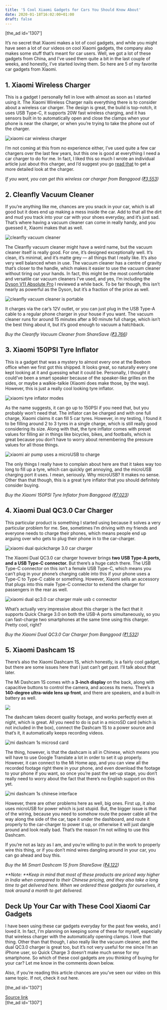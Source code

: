 ```yaml
---
title: '5 Cool Xiaomi Gadgets for Cars You Should Know About'
date: 2020-01-18T16:02:00+01:00
draft: false
---
```


\[the\_ad id='1307'\]  
  

  

It’s no secret that Xiaomi makes a lot of cool gadgets, and while you might have seen a lot of our videos on cool Xiaomi gadgets, the company also makes some stuff that’s meant for car users. Well, we got a lot of these gadgets from China, and I’ve used them quite a bit in the last couple of weeks, and honestly, I’ve started loving them. So here are 5 of my favorite car gadgets from Xiaomi.  

1\. Xiaomi Wireless Charger
---------------------------

  

This is a gadget I personally fell in love with almost as soon as I started using it. The Xiaomi Wireless Charger nails everything there is to consider about a wireless car charger. The design is great, the build is top-notch, it uses USB Type-C, it supports 20W fast wireless charging, and it has sensors built in to automatically open and close the clamps when your phone is near the charger, or when you’re trying to take the phone out of the charger.  

![xiaomi car wireless charger](https://beebom.com/wp-content/uploads/2020/01/xiaomi-car-wireless-charger.jpg)

I’m not coming at this from no experience either, I’ve used quite a few car chargers over the last few years, but this one is good at everything I need a car charger to do for me. In fact, I liked this so much I wrote an individual article just about this charger, and I’d suggest you go [read that](https://beebom.com/xiaomi-wireless-car-charger-first-impressions/) to get a more detailed look at the charger.  

_If you want, you can get this wireless car charger from Banggood ([₹3,553](https://www.banggood.in/custlink/DDGKQ4R70m))_  

2\. Cleanfly Vacuum Cleaner
---------------------------

  

If you’re anything like me, chances are you snack in your car, which is all good but it does end up making a mess inside the car. Add to that all the dirt and mud you track into your car with your shoes everyday, and it’s just sad. That’s where having a vacuum cleaner can come in really handy, and you guessed it, Xiaomi makes that as well.  

![cleanfly vacuum cleaner ](https://beebom.com/wp-content/uploads/2020/01/cleanfly-vacuum-cleaner-image.jpg)

The Cleanfly vacuum cleaner might have a weird name, but the vacuum cleaner itself is really good. For one, it’s designed exceptionally well. It’s clean, it’s minimal, and it’s matte grey — all things that I really like. It’s also very well balanced when in use. The vacuum cleaner has a centre of gravity that’s closer to the handle, which makes it easier to use the vacuum cleaner without tiring out your hands. In fact, this might be the most comfortable and versatile car vacuum cleaners I’ve used, and yes, I’m including the [Dyson V11 Absolute Pro](https://beebom.com/dyson-v11-absolute-pro-review/) I reviewed a while back. To be fair though, this isn’t nearly as powerful as the Dyson, but it’s a fraction of the price as well.  

![cleanfly vacuum cleaner is portable](https://beebom.com/wp-content/uploads/2020/01/cleanfly-vacuum-cleaner-image-2.jpg)

  
  

  

It charges via the car’s 12V outlet, or you can just plug in the USB Type-A cable to a regular phone charger in your house if you want. The vacuum cleaner runs for around 15 minutes after a 90 minute full charge, which isn’t the best thing about it, but it’s good enough to vacuum a hatchback.  

_Buy the Cleanfly Vacuum Cleaner from ShareSave ([₹3,766](https://sharesave.mi.com/in/products/4818?from=copyLink))_  

3\. Xiaomi 150PSI Tyre Inflator
-------------------------------

  

This is a gadget that was a mystery to almost every one at the Beebom office when we first got this shipped. It looks great, so naturally every one kept looking at it and guessing what it could be. Personally, I thought it could’ve been a smart speaker because of the speaker-like grilles on the sides, or maybe a walkie-talkie (Xiaomi does make those, by the way). However, this is just a really cool looking tyre inflator.  

![xiaomi tyre inflator modes](https://beebom.com/wp-content/uploads/2020/01/xiaomi-tyre-inflator-modes.jpg)

As the name suggests, it can go up to 150PSI if you need that, but you probably won’t need that. The inflator can be charged and with one full charge, Xiaomi claims it can fill 5 car tyres. However, in my testing, I found it to be filling around 2 to 3 tyres in a single charge, which is still really good considering its size. Along with that, the tyre inflator comes with preset values for filling air in things like bicycles, bikes, and footballs, which is great because you don’t have to worry about remembering the pressure values for all those things.  

![xiaomi air pump uses a microUSB to charge](https://beebom.com/wp-content/uploads/2020/01/xiaomi-air-pump-microusb-port.jpg)

The only things I really have to complain about here are that it takes way too long to fill up a tyre, which can quickly get annoying, and the microUSB charging port it uses. I mean, seriously. Why microUSB? It makes no sense. Other than that though, this is a great tyre inflator that you should definitely consider buying.  

_Buy the Xiaomi 150PSI Tyre Inflator from Banggood ([₹7,023](https://www.banggood.in/custlink/GDGmsnJKmN))_  

4\. Xiaomi Dual QC3.0 Car Charger
---------------------------------

  

This particular product is something I started using because it solves a very particular problem for me. See, sometimes I’m driving with my friends and everyone needs to charge their phones, which means people end up arguing over who gets to plug their phone in to the car-charger.

  
  

  

![xiaomi dual quickcharge 3.0 car charger](https://beebom.com/wp-content/uploads/2020/01/xiaomi-dual-quickcharge-3.0-car-charger.jpg)

The Xiaomi Dual QC3.0 car charger however brings **two USB Type-A ports, and a USB Type-C connector.** But there’s a huge catch there. The USB Type-C connector on this isn’t a female USB Type-C, which means you can’t plug in your phone’s charging cable into this if your phone uses a Type-C to Type-C cable or something. However, Xiaomi sells an accessory that plugs into this male Type-C connector to extend the charger for passengers in the rear as well.  

![xiaomi dual qc3.0 car charger male usb c connector](https://beebom.com/wp-content/uploads/2020/01/xiaomi-dual-qc3.0-car-charger-male-usb-c-connector.jpg)

What’s actually very impressive about this charger is the fact that it supports Quick Charge 3.0 on both the USB-A ports simultaneously, so you can fast-charge two smartphones at the same time using this charger. Pretty cool, right?  

_Buy the Xiaomi Dual QC3.0 Car Charger from Banggood ([₹1,532](https://www.banggood.in/custlink/KDDKQscvKM))_  

5\. Xiaomi Dashcam 1S
---------------------

  

There’s also the Xiaomi Dashcam 1S, which honestly, is a fairly cool gadget, but there are some issues here that I just can’t get past. I’ll talk about that later.  

The Mi Dashcam 1S comes with a **3-inch display** on the back, along with capacitive buttons to control the camera, and access its menu. There’s a **140-degree ultra-wide lens up front**, and there are speakers, and a built-in battery as well.  

![](https://beebom.com/wp-content/uploads/2020/01/xiaomi-dashcam-1s-lens.jpg)

The dashcam takes decent quality footage, and works perfectly even at night, which is great. All you need to do is put in a microSD card (which is not included in the box), connect the Dashcam 1S to a power source and that’s it, it automatically keeps recording videos.

  
  

  

![mi dashcam 1s microsd card](https://beebom.com/wp-content/uploads/2020/01/mi-dashcam-1s-microsd-card.jpg)

The thing, however, is that the dashcam is all in Chinese, which means you will have to use Google Translate a lot in order to set it up properly. However, it can connect to the Mi Home app, and you can view all the recorded footage right there in your phone, and even download the footage to your phone if you want, so once you’re past the set-up stage, you don’t really need to worry about the fact that there’s no English support on this yet.  

![mi dashcam 1s chinese interface](https://beebom.com/wp-content/uploads/2020/01/mi-dashcam-1s-chinese-interface.jpg)

However, there are other problems here as well, big ones. First up, it also uses microUSB for power which is just stupid. But, the bigger issue is that of the wiring, because you need to somehow route the power cable all the way along the side of the car, tape it under the dashboard, and route it properly to the car-charger to power it up, or otherwise it will just dangle around and look really bad. That’s the reason I’m not willing to use this Dashcam.  

If you’re not as lazy as I am, and you’re willing to put in the work to properly wire this thing, or if you don’t mind wires dangling around in your car, you can go ahead and buy this.  

_Buy the Mi Smart Dashcam 1S from ShareSave ([₹4,122](https://sharesave.mi.com/in/products/4436?from=copyLink))_  

_**Note: **Keep in mind that most of these products are priced way higher in India when compared to their Chinese pricing, and they also take a long time to get delivered here. When we ordered these gadgets for ourselves, it took around a month to get delivered._  

Deck Up Your Car with These Cool Xiaomi Car Gadgets
---------------------------------------------------

  

I have been using these car gadgets everyday for the past few weeks, and I loved it. In fact, I’m planning on keeping some of these for myself, especially that wireless charger with the automatically opening clamps. I love that thing. Other than that though, I also really like the vacuum cleaner, and the dual QC3.0 charger is great too, but it’s not very useful for me since I’m an iPhone user, so Quick Charge 3 doesn’t make much sense for my smartphone. So which of these cool gadgets are you thinking of buying for your car? Let me know in the comments down below.  

Also, if you’re reading this article chances are you’ve seen our video on this same topic. If not, check it out here.  

  

  
  
\[the\_ad id='1307'\]  
  
[Source link](https://beebom.com/5-cool-xiaomi-gadgets-cars/)  
\[the\_ad id='1307'\]